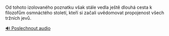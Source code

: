 
Od tohoto izolovaného poznatku však stále vedla ještě dlouhá cesta k filozofům osmnáctého století, kteří si začali uvědomovat propojenost všech tržních jevů.

[🔊 Poslechnout audio](/data/7-paragraphs/audio/chapter_151/para_005-Od-tohoto-izolovanho-poznatku-vak-stle-vedla-je.mp3)
